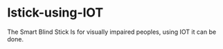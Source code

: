 # Istick-using-IOT
The Smart Blind Stick Is for visually impaired peoples, using IOT it can be done.
